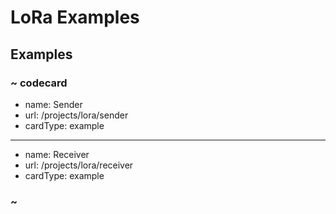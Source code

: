 # LoRa Examples

## Examples

### ~ codecard

* name: Sender
* url: /projects/lora/sender
* cardType: example


---

* name: Receiver
* url: /projects/lora/receiver
* cardType: example


### ~

